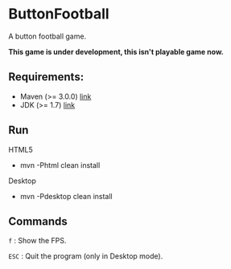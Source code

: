 ButtonFootball
==============

A button football game.

**This game is under development, this isn't playable game now.**

Requirements:
-------------

 * Maven (>= 3.0.0)  [link](http://maven.apache.org/)
 * JDK (>= 1.7) [link](http://www.oracle.com/)

Run
---

HTML5

 * mvn -Phtml clean install
 
Desktop

 * mvn -Pdesktop clean install
 
 Commands
 --------
 
 `f`   : Show the FPS.
 
 `ESC` : Quit the program (only in Desktop mode).
